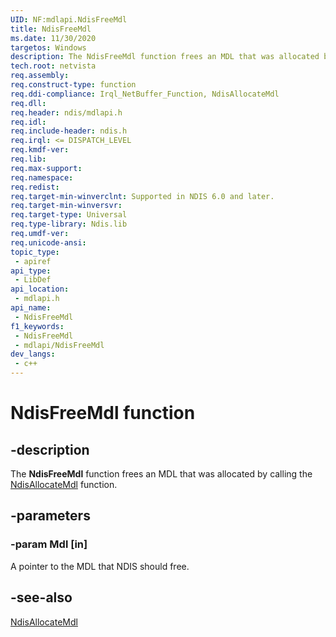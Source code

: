 ```yaml
---
UID: NF:mdlapi.NdisFreeMdl
title: NdisFreeMdl
ms.date: 11/30/2020
targetos: Windows
description: The NdisFreeMdl function frees an MDL that was allocated by calling the NdisAllocateMdl function.
tech.root: netvista 
req.assembly: 
req.construct-type: function
req.ddi-compliance: Irql_NetBuffer_Function, NdisAllocateMdl
req.dll: 
req.header: ndis/mdlapi.h
req.idl: 
req.include-header: ndis.h
req.irql: <= DISPATCH_LEVEL
req.kmdf-ver: 
req.lib: 
req.max-support: 
req.namespace: 
req.redist: 
req.target-min-winverclnt: Supported in NDIS 6.0 and later.
req.target-min-winversvr: 
req.target-type: Universal
req.type-library: Ndis.lib
req.umdf-ver: 
req.unicode-ansi: 
topic_type:
 - apiref
api_type:
 - LibDef
api_location:
 - mdlapi.h
api_name:
 - NdisFreeMdl
f1_keywords:
 - NdisFreeMdl
 - mdlapi/NdisFreeMdl
dev_langs:
 - c++
---
```


# NdisFreeMdl function


## -description

The 
  <b>NdisFreeMdl</b> function frees an MDL that was allocated by calling the 
  <a href="/windows-hardware/drivers/ddi/ndis/nf-ndis-ndisallocatemdl">NdisAllocateMdl</a> function.

## -parameters

### -param Mdl [in]


A pointer to the MDL that NDIS should free.

## -see-also

<a href="/windows-hardware/drivers/ddi/ndis/nf-ndis-ndisallocatemdl">NdisAllocateMdl</a>


